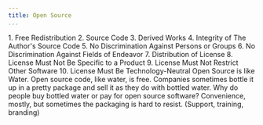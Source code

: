 ```yaml
---
title: Open Source
...
```


<M4Definition source="Open Source Foundation" href="http://opensource.org/osd">
1. Free Redistribution
2. Source Code
3. Derived Works
4. Integrity of The Author's Source Code
5. No Discrimination Against Persons or Groups
6. No Discrimination Against Fields of Endeavor
7. Distribution of License
8. License Must Not Be Specific to a Product
9. License Must Not Restrict Other Software
10. License Must Be Technology-Neutral
</M4Definition>

<Metaphor id="water" image="water-bottle">
  <M4Title>Open Source is like Water.</M4Title>
  Open source code, like water, is free. Companies sometimes bottle it up in a pretty package and sell it as they do with bottled water. Why do people buy bottled water or pay for open source software? Convenience, mostly, but sometimes the packaging is hard to resist. (Support, training, branding)
  <M4Author handle="brianleroux" href="http://www.github.com/brianleroux" />
</Metaphor>
